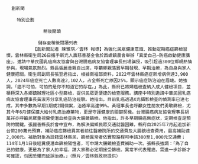 
      創新聞
      
        特別企劃
      
                  稍後閱讀
                
                儲存至稍後閱讀列表
              【創新聞記者 陳雅琪／雲林 報導】為強化民眾健康意識、推動定期癌症篩檢習慣，雲林縣衛生局26日攜手新光人壽慈善基金會於西螺鎮農會舉辦「真愛自己—防癌啟動健康講座」，邀請中華民國乳癌病友協會與台灣腸癌病友協會理事長到場講授，吸引超過300位鄉親熱情參與，現場氣氛熱烈。縣長張麗善親自出席，呼籲鄉親落實早期發現、早期治療，為自身與家人健康把關。衛生局副局長張翌君指出，根據衛福部資料，2022年雲林縣癌症新增病例達3,900人，2024年癌症死亡人數高達2,102人，占全縣死亡原因25%，顯示癌症防治迫在眉睫。她強調，「癌不可怕，可怕的是你不知道它的存在。」為此，縣府已將婦癌檢查納入成人健檢項目，並積極深入各鄉鎮辦理社區小型篩檢，提供民眾更便捷的檢查服務。講座中特別邀請中華民國乳癌病友協會理事長黃淑芳分享乳癌防治經驗。她指出，目前乳癌透過X光攝影檢查的偵測率已達七成，其中多數為早期1期或2期個案，治癒率高達99%。黃理事長也呼籲女性朋友們勇敢篩檢，尤其今年6月健保擴大給付乳癌治療藥物，更是守護健康的關鍵契機。台灣腸癌病友協會理事長胡萬祥亦呼籲民眾重視糞便潛血檢查與大腸鏡篩檢。他指出，許多早期腸癌無症狀，定期檢查是預防的關鍵。張麗善縣長於會中宣布，為解決偏鄉民眾交通就醫困難，縣府自2025年7月起追加新台幣200萬元預算，補助癌症篩檢異常者前往醫療院所的交通費及大腸鏡檢查費用，最高補助達2,000元。補助對象為設籍雲林縣民，篩檢異常者依實際路程可申請300至1,000元交通費；114年1月1日後經糞便潛血篩檢陽性者，可申請大腸鏡檢查費補助一次。張縣長強調：「為了自己的健康，更是為了家人的幸福，請大家務必定期接受篩檢。異常不代表罹癌，需進一步診斷才可確認，勿因恐懼而延誤治療。」（照片／雲林縣政府提供）